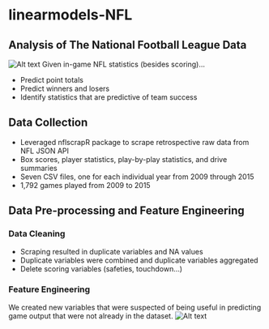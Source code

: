 # linearmodels-NFL

## Analysis of The National Football League Data
![Alt text](http://www.stickpng.com/assets/images/5895deb9cba9841eabab6099.png)
Given in-game NFL statistics (besides scoring)...
* Predict point totals
* Predict winners and losers
* Identify statistics that are predictive of team success 

## Data Collection
* Leveraged nflscrapR package to scrape retrospective raw data from NFL JSON API
* Box scores, player statistics, play-by-play statistics, and drive summaries
* Seven CSV files, one for each individual year from 2009 through 2015
* 1,792 games played from 2009 to 2015

## Data Pre-processing and Feature Engineering
### Data Cleaning
* Scraping resulted in duplicate variables and NA values
* Duplicate variables were combined and duplicate variables aggregated
* Delete scoring variables (safeties, touchdown…)

### Feature Engineering
We created new variables that were suspected of being useful in predicting game output that were not already in the dataset.
![Alt text](https://raw.github.com/nickkimer/linearmodels-NFL/screenshots/feature_engineering.PNG)

